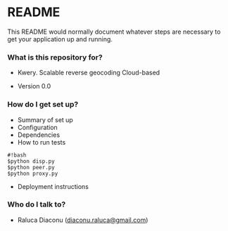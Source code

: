 # README #

This README would normally document whatever steps are necessary to get your application up and running.

### What is this repository for? ###

* Kwery. Scalable reverse geocoding
Cloud-based

* Version
0.0

### How do I get set up? ###

* Summary of set up
* Configuration
* Dependencies
* How to run tests
```
#!bash
$python disp.py
$python peer.py
$python proxy.py
```
* Deployment instructions

### Who do I talk to? ###

* Raluca Diaconu (diaconu.raluca@gmail.com)